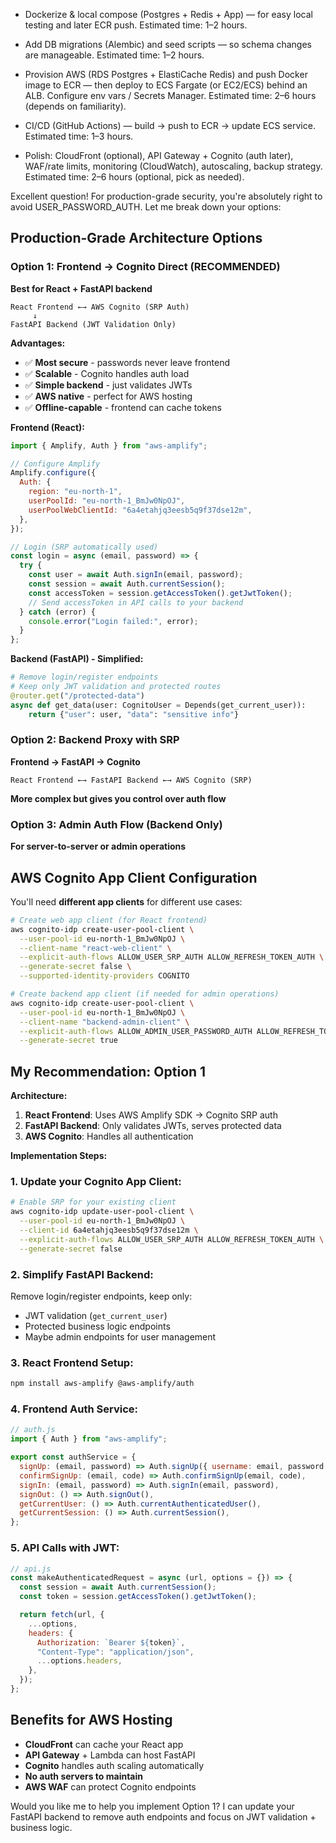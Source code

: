 - Dockerize & local compose (Postgres + Redis + App) — for easy local testing and later ECR push.
  Estimated time: 1–2 hours.

- Add DB migrations (Alembic) and seed scripts — so schema changes are manageable.
  Estimated time: 1–2 hours.

- Provision AWS (RDS Postgres + ElastiCache Redis) and push Docker image to ECR — then deploy to ECS Fargate (or EC2/ECS) behind an ALB. Configure env vars / Secrets Manager.
  Estimated time: 2–6 hours (depends on familiarity).

- CI/CD (GitHub Actions) — build -> push to ECR -> update ECS service.
  Estimated time: 1–3 hours.

- Polish: CloudFront (optional), API Gateway + Cognito (auth later), WAF/rate limits, monitoring (CloudWatch), autoscaling, backup strategy.
  Estimated time: 2–6 hours (optional, pick as needed).

Excellent question! For production-grade security, you're absolutely right to avoid USER_PASSWORD_AUTH. Let me break down your options:

## Production-Grade Architecture Options

### Option 1: Frontend → Cognito Direct (RECOMMENDED)

**Best for React + FastAPI backend**

```
React Frontend ←→ AWS Cognito (SRP Auth)
     ↓
FastAPI Backend (JWT Validation Only)
```

**Advantages:**

- ✅ **Most secure** - passwords never leave frontend
- ✅ **Scalable** - Cognito handles auth load
- ✅ **Simple backend** - just validates JWTs
- ✅ **AWS native** - perfect for AWS hosting
- ✅ **Offline-capable** - frontend can cache tokens

**Frontend (React):**

```javascript
import { Amplify, Auth } from "aws-amplify";

// Configure Amplify
Amplify.configure({
  Auth: {
    region: "eu-north-1",
    userPoolId: "eu-north-1_BmJw0NpOJ",
    userPoolWebClientId: "6a4etahjq3eesb5q9f37dse12m",
  },
});

// Login (SRP automatically used)
const login = async (email, password) => {
  try {
    const user = await Auth.signIn(email, password);
    const session = await Auth.currentSession();
    const accessToken = session.getAccessToken().getJwtToken();
    // Send accessToken in API calls to your backend
  } catch (error) {
    console.error("Login failed:", error);
  }
};
```

**Backend (FastAPI) - Simplified:**

```python
# Remove login/register endpoints
# Keep only JWT validation and protected routes
@router.get("/protected-data")
async def get_data(user: CognitoUser = Depends(get_current_user)):
    return {"user": user, "data": "sensitive info"}
```

### Option 2: Backend Proxy with SRP

**Frontend → FastAPI → Cognito**

```
React Frontend ←→ FastAPI Backend ←→ AWS Cognito (SRP)
```

**More complex but gives you control over auth flow**

### Option 3: Admin Auth Flow (Backend Only)

**For server-to-server or admin operations**

## AWS Cognito App Client Configuration

You'll need **different app clients** for different use cases:

```bash
# Create web app client (for React frontend)
aws cognito-idp create-user-pool-client \
  --user-pool-id eu-north-1_BmJw0NpOJ \
  --client-name "react-web-client" \
  --explicit-auth-flows ALLOW_USER_SRP_AUTH ALLOW_REFRESH_TOKEN_AUTH \
  --generate-secret false \
  --supported-identity-providers COGNITO

# Create backend app client (if needed for admin operations)
aws cognito-idp create-user-pool-client \
  --user-pool-id eu-north-1_BmJw0NpOJ \
  --client-name "backend-admin-client" \
  --explicit-auth-flows ALLOW_ADMIN_USER_PASSWORD_AUTH ALLOW_REFRESH_TOKEN_AUTH \
  --generate-secret true
```

## My Recommendation: Option 1

**Architecture:**

1. **React Frontend**: Uses AWS Amplify SDK → Cognito SRP auth
2. **FastAPI Backend**: Only validates JWTs, serves protected data
3. **AWS Cognito**: Handles all authentication

**Implementation Steps:**

### 1. Update your Cognito App Client:

```bash
# Enable SRP for your existing client
aws cognito-idp update-user-pool-client \
  --user-pool-id eu-north-1_BmJw0NpOJ \
  --client-id 6a4etahjq3eesb5q9f37dse12m \
  --explicit-auth-flows ALLOW_USER_SRP_AUTH ALLOW_REFRESH_TOKEN_AUTH \
  --generate-secret false
```

### 2. Simplify FastAPI Backend:

Remove login/register endpoints, keep only:

- JWT validation (`get_current_user`)
- Protected business logic endpoints
- Maybe admin endpoints for user management

### 3. React Frontend Setup:

```bash
npm install aws-amplify @aws-amplify/auth
```

### 4. Frontend Auth Service:

```javascript
// auth.js
import { Auth } from "aws-amplify";

export const authService = {
  signUp: (email, password) => Auth.signUp({ username: email, password }),
  confirmSignUp: (email, code) => Auth.confirmSignUp(email, code),
  signIn: (email, password) => Auth.signIn(email, password),
  signOut: () => Auth.signOut(),
  getCurrentUser: () => Auth.currentAuthenticatedUser(),
  getCurrentSession: () => Auth.currentSession(),
};
```

### 5. API Calls with JWT:

```javascript
// api.js
const makeAuthenticatedRequest = async (url, options = {}) => {
  const session = await Auth.currentSession();
  const token = session.getAccessToken().getJwtToken();

  return fetch(url, {
    ...options,
    headers: {
      Authorization: `Bearer ${token}`,
      "Content-Type": "application/json",
      ...options.headers,
    },
  });
};
```

## Benefits for AWS Hosting

- **CloudFront** can cache your React app
- **API Gateway** + Lambda can host FastAPI
- **Cognito** handles auth scaling automatically
- **No auth servers to maintain**
- **AWS WAF** can protect Cognito endpoints

Would you like me to help you implement Option 1? I can update your FastAPI backend to remove auth endpoints and focus on JWT validation + business logic.
